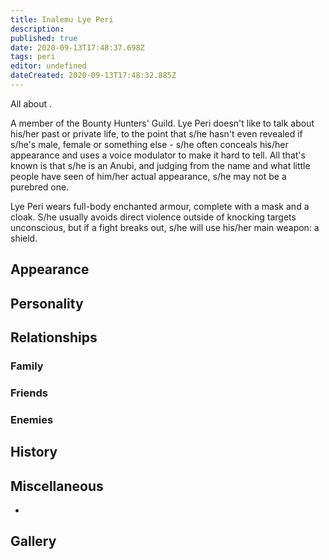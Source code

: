 ```yaml
---
title: Inalemu Lye Peri
description: 
published: true
date: 2020-09-13T17:48:37.698Z
tags: peri
editor: undefined
dateCreated: 2020-09-13T17:48:32.885Z
---
```


All about .

A member of the Bounty Hunters' Guild. Lye Peri doesn't like to talk about his/her past or private life, to the point that s/he hasn't even revealed if s/he's male, female or something else - s/he often conceals his/her appearance and uses a voice modulator to make it hard to tell. All that's known is that s/he is an Anubi, and judging from the name and what little people have seen of him/her actual appearance, s/he may not be a purebred one.

Lye Peri wears full-body enchanted armour, complete with a mask and a cloak. S/he usually avoids direct violence outside of knocking targets unconscious, but if a fight breaks out, s/he will use his/her main weapon: a shield.

Appearance
----------

Personality
-----------

Relationships
-------------

### Family

### Friends

### Enemies

History
-------

Miscellaneous
-------------

-

Gallery
-------